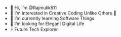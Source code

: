 - 👋 Hi, I’m @Rajmulik511
- 👀 I’m interested in Creative Coding Unlike Others 🙌
- 🌱 I’m currently learning Software Things 
- 💞️ I’m looking for Elegant Digital Life
- ⚡ Future Tech Explorer

